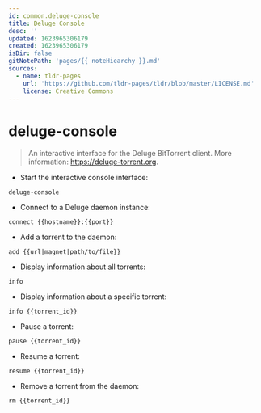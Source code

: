 ```yaml
---
id: common.deluge-console
title: Deluge Console
desc: ''
updated: 1623965306179
created: 1623965306179
isDir: false
gitNotePath: 'pages/{{ noteHiearchy }}.md'
sources:
  - name: tldr-pages
    url: 'https://github.com/tldr-pages/tldr/blob/master/LICENSE.md'
    license: Creative Commons
---
```

# deluge-console

> An interactive interface for the Deluge BitTorrent client.
> More information: <https://deluge-torrent.org>.

- Start the interactive console interface:

`deluge-console`

- Connect to a Deluge daemon instance:

`connect {{hostname}}:{{port}}`

- Add a torrent to the daemon:

`add {{url|magnet|path/to/file}}`

- Display information about all torrents:

`info`

- Display information about a specific torrent:

`info {{torrent_id}}`

- Pause a torrent:

`pause {{torrent_id}}`

- Resume a torrent:

`resume {{torrent_id}}`

- Remove a torrent from the daemon:

`rm {{torrent_id}}`

